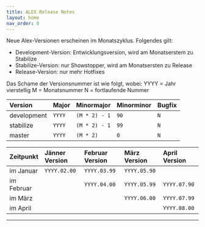 ```yaml
---
title: ALEX Release Notes
layout: home
nav_order: 0
---
```


Neue Alex-Versionen erscheinen im Monatszyklus. Folgendes gilt:

* Development-Version: Entwicklungsversion, wird am Monatserstem zu Stabilize 
* Stabilize-Version: nur Showstopper, wird am Monatsersten zu Release 
* Release-Version: nur mehr Hotfixes 

Das Schame der Versionsnummer ist wie folgt, wobei:
 YYYY = Jahr vierstellig
 M = Monatsnummer
 N = fortlaufende Nummer

|**Version**| **Major** |**Minormajor**|**Minorminor**|**Bugfix**|
|:----------|:----------|:-------------|:-------------|:---------|
|development|`YYYY`     |`(M * 2) - 1` |`90`          |`N`       |
|stabilize  |`YYYY`     |`(M * 2) - 1` |`99`          |`N`       |
|master     |`YYYY`     |`(M * 2)`     |`0`           |`N`       |


|**Zeitpunkt**|**Jänner Version**|**Februar Version**|**März Version**|**April Version**|
|:------------|:-----------------|:------------------|:---------------|:----------------|
|im Januar    |`YYYY.02.00`      |`YYYY.03.99`       |`YYYY.05.90`    |                 |
|im Februar   |                  |`YYYY.04.00`       |`YYYY.05.99`    |`YYYY.07.90`     |
|im März      |                  |                   |`YYYY.06.00`    |`YYYY.07.99`     |
|im April     |                  |                   |                |`YYYY.08.00`     |

----